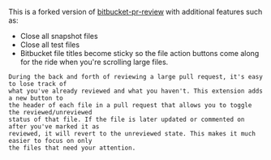 This is a forked version of [bitbucket-pr-review](https://github.com/reywood/bitbucket-pr-review) with additional features such as:

-   Close all snapshot files
-   Close all test files
-   Bitbucket file titles become sticky so the file action buttons come along for the ride when you're scrolling large files.

```
During the back and forth of reviewing a large pull request, it's easy to lose track of
what you've already reviewed and what you haven't. This extension adds a new button to
the header of each file in a pull request that allows you to toggle the reviewed/unreviewed
status of that file. If the file is later updated or commented on after you've marked it as
reviewed, it will revert to the unreviewed state. This makes it much easier to focus on only
the files that need your attention.
```
